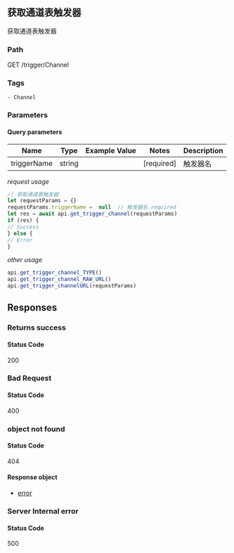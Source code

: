 ## 获取通道表触发器

获取通道表触发器
### Path
GET /trigger/Channel

### Tags
    - Channel
### Parameters

#### Query parameters

| Name | Type | Example Value | Notes | Description |
| ---- | ---- | ------------- | -------- | ----------- |
| triggerName | string |  |  [required]  | 触发器名 |

*request usage*
```javascript
// 获取通道表触发器
let requestParams = {}
requestParams.triggerName =  null  // 触发器名 required
let res = await api.get_trigger_channel(requestParams)
if (res) {
// Success
} else {
// Error
}
```
*other usage*
```javascript
api.get_trigger_channel_TYPE()
api.get_trigger_channel_RAW_URL()
api.get_trigger_channelURL(requestParams)
```

## Responses
### Returns success

#### Status Code
200



### Bad Request

#### Status Code
400



### object not found

#### Status Code
404


#### Response object
* [error](../models/error.md)

### Server Internal error

#### Status Code
500



